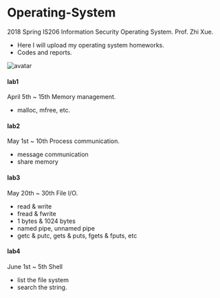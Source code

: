 # Operating-System
2018 Spring IS206 Information Security Operating System. Prof. Zhi Xue.
- Here I will upload my operating system homeworks.
- Codes and reports.

![avatar](https://github.com/ycq091044/Operating-System/blob/master/img/os.jpg)

#### lab1
April 5th ~ 15th
Memory management. 
- malloc, mfree, etc.

#### lab2
May 1st ~ 10th
Process communication.
- message communication
- share memory

#### lab3
May 20th ~ 30th
File I/O.
- read & write
- fread & fwrite 
- 1 bytes & 1024 bytes
- named pipe, unnamed pipe
- getc & putc, gets & puts, fgets & fputs, etc

#### lab4
June 1st ~ 5th
Shell
- list the file system
- search the string.

